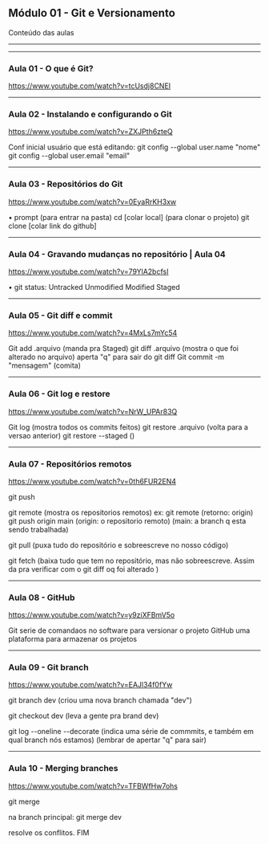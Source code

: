 ## Módulo 01 - Git e Versionamento 
Conteúdo das aulas

_______________________________________________________________
_______________________________________________________________

### Aula 01 - O que é Git? 
https://www.youtube.com/watch?v=tcUsdj8CNEI


_______________________________________________________________


### Aula 02 - Instalando e configurando o Git
https://www.youtube.com/watch?v=ZXJPth6zteQ

Conf inicial
usuário que está editando:
git config --global user.name "nome"
git config --global user.email "email" 

_______________________________________________________________


### Aula 03 - Repositórios do Git 
https://www.youtube.com/watch?v=0EyaRrKH3xw

• prompt
(para entrar na pasta)
cd [colar local]
(para clonar o projeto)
git clone [colar link do github]


_______________________________________________________________


### Aula 04 - Gravando mudanças no repositório | Aula 04
https://www.youtube.com/watch?v=79YlA2bcfsI

• git status:
Untracked
Unmodified
Modified
Staged


_______________________________________________________________


### Aula 05 - Git diff e commit
https://www.youtube.com/watch?v=4MxLs7mYc54

Git add .arquivo (manda pra Staged)
git diff .arquivo (mostra o que foi alterado no arquivo)
aperta "q" para sair do git diff
Git commit -m "mensagem" (comita)


_______________________________________________________________


### Aula 06 - Git log e restore
https://www.youtube.com/watch?v=NrW_UPAr83Q

Git log (mostra todos os commits feitos)
git restore .arquivo (volta para a versao anterior)
git restore --staged ()


_______________________________________________________________


### Aula 07 - Repositórios remotos
https://www.youtube.com/watch?v=0th6FUR2EN4

git push

git remote (mostra os repositorios remotos)
ex: git remote
(retorno: origin)
git push origin main
(origin: o repositorio remoto)
(main: a branch q esta sendo trabalhada)

git pull
(puxa tudo do repositório e sobreescreve no nosso código)

git fetch
(baixa tudo que tem no repositório, mas não sobreescreve. Assim da pra verificar com o git diff oq foi alterado )


_______________________________________________________________


### Aula 08 - GitHub
https://www.youtube.com/watch?v=y9ziXFBmV5o

Git serie de comandaos no software para versionar o projeto
GitHub uma plataforma para armazenar os projetos


_______________________________________________________________


### Aula 09 - Git branch
https://www.youtube.com/watch?v=EAJl34f0fYw

git branch dev
(criou uma nova branch chamada "dev")

git checkout dev
(leva a gente pra brand dev)

git log --oneline --decorate
(indica uma série de commmits, e também em qual branch nós estamos)
(lembrar de apertar "q" para sair)


_______________________________________________________________


### Aula 10 - Merging branches
https://www.youtube.com/watch?v=TFBWfHw7ohs

git merge

na branch principal:
git merge dev

resolve os conflitos. FIM